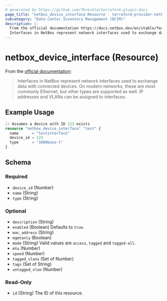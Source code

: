 ```yaml
---
# generated by https://github.com/fbreckle/terraform-plugin-docs
page_title: "netbox_device_interface Resource - terraform-provider-netbox"
subcategory: "Data Center Inventory Management (DCIM)"
description: |-
  From the official documentation https://docs.netbox.dev/en/stable/features/device/#interface:
  Interfaces in NetBox represent network interfaces used to exchange data with connected devices. On modern networks, these are most commonly Ethernet, but other types are supported as well. IP addresses and VLANs can be assigned to interfaces.
---
```


# netbox_device_interface (Resource)

From the [official documentation](https://docs.netbox.dev/en/stable/features/device/#interface):

> Interfaces in NetBox represent network interfaces used to exchange data with connected devices. On modern networks, these are most commonly Ethernet, but other types are supported as well. IP addresses and VLANs can be assigned to interfaces.

## Example Usage

```terraform
// Assumes a device with ID 123 exists
resource "netbox_device_interface" "test" {
  name      = "testinterface"
  device_id = 123
  type      = "1000base-t"
}
```

<!-- schema generated by tfplugindocs -->
## Schema

### Required

- `device_id` (Number)
- `name` (String)
- `type` (String)

### Optional

- `description` (String)
- `enabled` (Boolean) Defaults to `true`.
- `mac_address` (String)
- `mgmtonly` (Boolean)
- `mode` (String) Valid values are `access`, `tagged` and `tagged-all`.
- `mtu` (Number)
- `speed` (Number)
- `tagged_vlans` (Set of Number)
- `tags` (Set of String)
- `untagged_vlan` (Number)

### Read-Only

- `id` (String) The ID of this resource.


